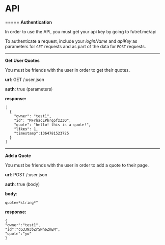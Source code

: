 # API
=====
**Authentication**

In order to use the API, you must get your api key by going to futref.me/api

To authenticate a request, include your *loginName* and *apiKey* as parameters for `GET` requests and as part of the data for `POST` requests.
- - -
**Get User Quotes**

You must be friends with the user in order to get their quotes.

**url**: GET /:user.json

**auth**: true (parameters)

**response:**

	[
	  {
	    "owner": "test1",
	  	"id": "MFYhacLPhrqofzZ3Q",
		"quote": "hello! this is a quote!",
		"likes": 1,
		"timestamp":1364781523725
	  }
	]
- - -
**Add a Quote**

You must be friends with the user in order to add a quote to their page.

**url**: POST /:user.json

**auth**: true (body)

**body**: 

	quote=*string*"

**response:**
	
	{
	"owner":"test1",
	"id":"cG3JN3bZrSNh6ZmEM",
	"quote":"yo"	
	}